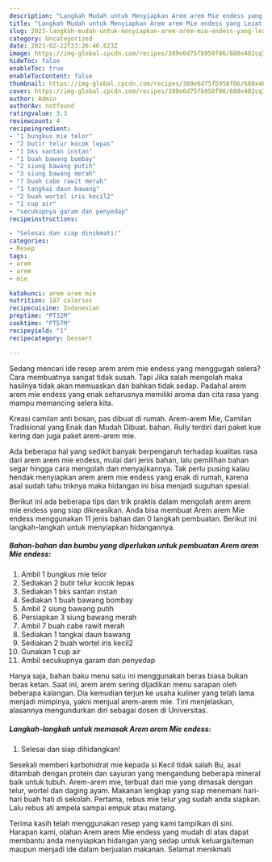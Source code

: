 ```yaml
---
description: "Langkah Mudah untuk Menyiapkan Arem arem Mie endess yang Lezat, Buat Buka Puasa Enak Banget"
title: "Langkah Mudah untuk Menyiapkan Arem arem Mie endess yang Lezat, Buat Buka Puasa Enak Banget"
slug: 2023-langkah-mudah-untuk-menyiapkan-arem-arem-mie-endess-yang-lezat-buat-buka-puasa-enak-banget
category: Uncategorized
date: 2023-02-22T23:26:46.623Z
image: https://img-global.cpcdn.com/recipes/389e6d75fb958f06/680x482cq70/arem-arem-mie-endess-foto-resep-utama.jpg
hideToc: false
enableToc: true
enableTocContent: false
thumbnail: https://img-global.cpcdn.com/recipes/389e6d75fb958f06/680x482cq70/arem-arem-mie-endess-foto-resep-utama.jpg
cover: https://img-global.cpcdn.com/recipes/389e6d75fb958f06/680x482cq70/arem-arem-mie-endess-foto-resep-utama.jpg
author: Admin
authorAv: notfound
ratingvalue: 3.3
reviewcount: 4
recipeingredient:
- "1 bungkus mie telor"
- "2 butir telur kocok lepas"
- "1 bks santan instan"
- "1 buah bawang bombay"
- "2 siung bawang putih"
- "3 siung bawang merah"
- "7 buah cabe rawit merah"
- "1 tangkai daun bawang"
- "2 buah wortel iris kecil2"
- "1 cup air"
- "secukupnya garam dan penyedap"
recipeinstructions:

- "Selesai dan siap dinikmati!"
categories:
- Resep
tags:
- arem
- arem
- mie

katakunci: arem arem mie 
nutrition: 187 calories
recipecuisine: Indonesian
preptime: "PT32M"
cooktime: "PT57M"
recipeyield: "1"
recipecategory: Dessert

---
```



Sedang mencari ide resep arem arem mie endess yang menggugah selera? Cara membuatnya sangat tidak susah. Tapi Jika salah mengolah maka hasilnya tidak akan memuaskan dan bahkan tidak sedap. Padahal arem arem mie endess yang enak seharusnya memiliki aroma dan cita rasa yang mampu memancing selera kita.


Kreasi camilan anti bosan, pas dibuat di rumah. Arem-arem Mie, Camilan Tradisional yang Enak dan Mudah Dibuat. bahan. Rully terdiri dari paket kue kering dan juga paket arem-arem mie.

Ada beberapa hal yang sedikit banyak berpengaruh terhadap kualitas rasa dari arem arem mie endess, mulai dari jenis bahan, lalu pemilihan bahan segar hingga cara mengolah dan menyajikannya. Tak perlu pusing kalau hendak menyiapkan arem arem mie endess yang enak di rumah, karena asal sudah tahu triknya maka hidangan ini bisa menjadi suguhan spesial.


Berikut ini ada beberapa tips dan trik praktis dalam mengolah arem arem mie endess yang siap dikreasikan. Anda bisa membuat Arem arem Mie endess menggunakan 11 jenis bahan dan 0 langkah pembuatan. Berikut ini langkah-langkah untuk menyiapkan hidangannya.

<!--inarticleads1-->

##### Bahan-bahan dan bumbu yang diperlukan untuk pembuatan Arem arem Mie endess:

1. Ambil 1 bungkus mie telor
1. Sediakan 2 butir telur kocok lepas
1. Sediakan 1 bks santan instan
1. Sediakan 1 buah bawang bombay
1. Ambil 2 siung bawang putih
1. Persiapkan 3 siung bawang merah
1. Ambil 7 buah cabe rawit merah
1. Sediakan 1 tangkai daun bawang
1. Sediakan 2 buah wortel iris kecil2
1. Gunakan 1 cup air
1. Ambil secukupnya garam dan penyedap


Hanya saja, bahan baku menu satu ini menggunakan beras biasa bukan beras ketan. Saat ini, arem arem sering dijadikan menu sarapan oleh beberapa kalangan. Dia kemudian terjun ke usaha kuliner yang telah lama menjadi mimpinya, yakni menjual arem-arem mie. Tini menjelaskan, alasannya mengundurkan diri sebagai dosen di Universitas. 

<!--inarticleads2-->

##### Langkah-langkah untuk memasak Arem arem Mie endess:


1. Selesai dan siap dihidangkan!

Sesekali memberi karbohidrat mie kepada si Kecil tidak salah Bu, asal ditambah dengan protein dan sayuran yang mengandung beberapa mineral baik untuk tubuh. Arem-arem mie, terbuat dari mie yang dimasak dengan telur, wortel dan daging ayam. Makanan lengkap yang siap menemani hari-hari buah hati di sekolah. Pertama, rebus mie telur yag sudah anda siapkan. Lalu rebus ati ampela sampai empuk atau matang. 

Terima kasih telah menggunakan resep yang kami tampilkan di sini. Harapan kami, olahan Arem arem Mie endess yang mudah di atas dapat membantu anda menyiapkan hidangan yang sedap untuk keluarga/teman maupun menjadi ide dalam berjualan makanan. Selamat menikmati
